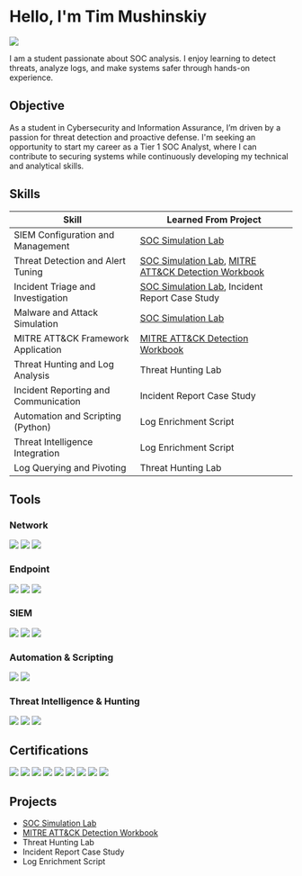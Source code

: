 # Hello, I'm Tim Mushinskiy
<a href="www.linkedin.com/in/timothy-mushinskiy"><img src="https://img.shields.io/badge/-LinkedIn-0072b1?&style=for-the-badge&logo=linkedin&logoColor=white" /></a>

I am a student passionate about SOC analysis. I enjoy learning to detect threats, analyze logs, and make systems safer through hands-on experience.

## Objective

As a student in Cybersecurity and Information Assurance, I’m driven by a passion for threat detection and proactive defense. I'm seeking an opportunity to start my career as a Tier 1 SOC Analyst, where I can contribute to securing systems while continuously developing my technical and analytical skills.

## Skills

| Skill                                      | Learned From Project           |
|--------------------------------------------|-------------------------------|
| SIEM Configuration and Management           | <a href="https://github.com/tmushinskiy/SOC-Simulation-Lab/tree/main"/>SOC Simulation Lab</a>             |
| Threat Detection and Alert Tuning            | <a href="https://github.com/tmushinskiy/SOC-Simulation-Lab/tree/main"/>SOC Simulation Lab</a>, <a href="https://github.com/tmushinskiy/MITRE-ATT-CK-Detection-Workbook"/>MITRE ATT&CK Detection Workbook</a> |
| Incident Triage and Investigation            | <a href="https://github.com/tmushinskiy/SOC-Simulation-Lab/tree/main"/>SOC Simulation Lab</a>, Incident Report Case Study |
| Malware and Attack Simulation                 | <a href="https://github.com/tmushinskiy/SOC-Simulation-Lab/tree/main"/>SOC Simulation Lab</a>             |
| MITRE ATT&CK Framework Application            | <a href="https://github.com/tmushinskiy/MITRE-ATT-CK-Detection-Workbook"/>MITRE ATT&CK Detection Workbook</a> |
| Threat Hunting and Log Analysis               | Threat Hunting Lab             |
| Incident Reporting and Communication          | Incident Report Case Study     |
| Automation and Scripting (Python)              | Log Enrichment Script          |
| Threat Intelligence Integration                 | Log Enrichment Script          |
| Log Querying and Pivoting                        | Threat Hunting Lab             |


## Tools
### Network  
<div>  
    <img src="https://img.shields.io/badge/-Wireshark-1679A7?&style=for-the-badge&logo=Wireshark&logoColor=white" />  
    <img src="https://img.shields.io/badge/-Suricata-EF3B2D?&style=for-the-badge&logo=Suricata&logoColor=white" />  
    <img src="https://img.shields.io/badge/-Zeek-777BB4?&style=for-the-badge&logo=Zeek&logoColor=white" />  
</div>  

### Endpoint  
<div>  
    <img src="https://img.shields.io/badge/-Sysmon-239120?&style=for-the-badge&logo=Windows&logoColor=white" />  
    <img src="https://img.shields.io/badge/-Velociraptor-4B275F?&style=for-the-badge&logo=Velociraptor&logoColor=white" />  
    <img src="https://img.shields.io/badge/-Windows_Event_Viewer-0078D7?&style=for-the-badge&logo=Windows&logoColor=white" />  
</div>  

### SIEM  
<div>  
    <img src="https://img.shields.io/badge/-Wazuh-008080?&style=for-the-badge&logo=Wazuh&logoColor=white" />  
    <img src="https://img.shields.io/badge/-Security_Onion-4A90E2?&style=for-the-badge&logo=SecurityOnion&logoColor=white" />  
    <img src="https://img.shields.io/badge/-Elastic-005571?&style=for-the-badge&logo=Elastic&logoColor=white" />  
</div>  

### Automation & Scripting  
<div>  
    <img src="https://img.shields.io/badge/-Python-3776AB?&style=for-the-badge&logo=Python&logoColor=white" />  
    <img src="https://img.shields.io/badge/-Jupyter-DA5B0B?&style=for-the-badge&logo=Jupyter&logoColor=white" />  
</div>  

### Threat Intelligence & Hunting  
<div>  
    <img src="https://img.shields.io/badge/-MITRE_ATT&CK-FF6600?&style=for-the-badge&logo=MITRE&logoColor=white" />  
    <img src="https://img.shields.io/badge/-VirusTotal-5EBD3E?&style=for-the-badge&logo=VirusTotal&logoColor=white" />  
    <img src="https://img.shields.io/badge/-AbuseIPDB-FF5C5C?&style=for-the-badge&logo=AbuseIPDB&logoColor=white" />  
</div>  

## Certifications
<div>
<img src="https://img.shields.io/badge/-A%2B-EE0000?&style=for-the-badge&logo=CompTIA&logoColor=white" />
<img src="https://img.shields.io/badge/-Network%2B-EA7500?&style=for-the-badge&logo=CompTIA&logoColor=white" />
<img src="https://img.shields.io/badge/-Security%2B-FF0000?&style=for-the-badge&logo=CompTIA&logoColor=white" />
<img src="https://img.shields.io/badge/-CySA%2B-004880?&style=for-the-badge&logo=CompTIA&logoColor=white" />
<img src="https://img.shields.io/badge/-PenTest%2B-990000?&style=for-the-badge&logo=CompTIA&logoColor=white" />
<img src="https://img.shields.io/badge/-Project%2B-7A1D1D?&style=for-the-badge&logo=CompTIA&logoColor=white" />
<img src="https://img.shields.io/badge/-SSCP%20Associate-00758F?&style=for-the-badge&logo=shield&logoColor=white" />
<img src="https://img.shields.io/badge/-ITIL-525252?&style=for-the-badge&logo=Axelos&logoColor=white" />
<img src="https://img.shields.io/badge/-Linux%20Essentials-333333?&style=for-the-badge&logo=Linux&logoColor=white" />
</div>

## Projects

- <a href="https://github.com/tmushinskiy/SOC-Simulation-Lab/tree/main"/>SOC Simulation Lab</a>  
- <a href="https://github.com/tmushinskiy/MITRE-ATT-CK-Detection-Workbook"/>MITRE ATT&CK Detection Workbook</a>  
- Threat Hunting Lab  
- Incident Report Case Study  
- Log Enrichment Script
